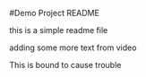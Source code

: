 #Demo Project README

this is a simple readme file

adding some more text from video

This is bound to cause trouble
